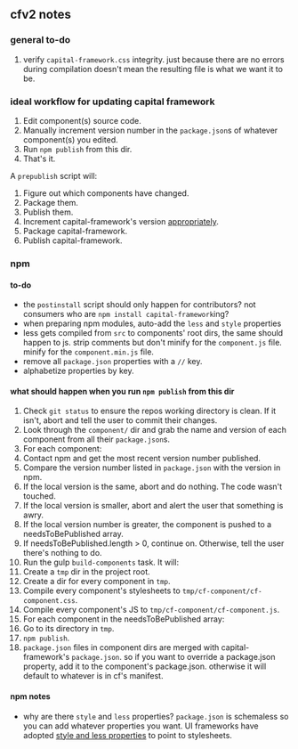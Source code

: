 ## cfv2 notes

### general to-do

1. verify `capital-framework.css` integrity. just because there are no errors 
during compilation doesn't mean the resulting file is what we want it to be.

### ideal workflow for updating capital framework

1. Edit component(s) source code.
1. Manually increment version number in the `package.json`s of whatever component(s) you edited.
1. Run `npm publish` from this dir.
1. That's it.

A `prepublish` script will:
1. Figure out which components have changed.
1. Package them.
1. Publish them.
1. Increment capital-framework's version [appropriately](https://github.com/cfpb/capital-framework/issues/179).
1. Package capital-framework.
1. Publish capital-framework.

### npm

#### to-do

- the `postinstall` script should only happen for contributors? not consumers
who are `npm install capital-framework`ing?
- when preparing npm modules, auto-add the `less` and `style` properties
- less gets compiled from `src` to components' root dirs, the same should happen
to js. strip comments but don't minify for the `component.js` file. minify for 
the `component.min.js` file.
- remove all `package.json` properties with a `//` key.
- alphabetize properties by key.

#### what should happen when you run `npm publish` from this dir

1. Check `git status` to ensure the repos working directory is clean. If it isn't, abort and tell the user to commit their changes.
1. Look through the `component/` dir and grab the name and version of each component from all their `package.json`s.
1. For each component:
  1. Contact npm and get the most recent version number published.
  1. Compare the version number listed in `package.json` with the version in npm.
  1. If the local version is the same, abort and do nothing. The code wasn't touched.
  1. If the local version is smaller, abort and alert the user that something is awry.
  1. If the local version number is greater, the component is pushed to a needsToBePublished array.
1. If needsToBePublished.length > 0, continue on. Otherwise, tell the user there's nothing to do.
1. Run the gulp `build-components` task. It will:
  1. Create a `tmp` dir in the project root.
  1. Create a dir for every component in `tmp`.
  1. Compile every component's stylesheets to `tmp/cf-component/cf-component.css`.
  1. Compile every component's JS to `tmp/cf-component/cf-component.js`.
1. For each component in the needsToBePublished array:
  1. Go to its directory in `tmp`.
  1. `npm publish`.
1. `package.json` files in component dirs are merged with capital-framework's 
`package.json`. so if you want to override a package.json property, add it to 
the component's package.json. otherwise it will default to whatever is in cf's 
manifest.

#### npm notes

- why are there `style` and `less` properties? `package.json` is schemaless so you
can add whatever properties you want. UI frameworks have adopted [style and less
properties](https://github.com/twbs/bootstrap/blob/50bea4625a09d14cec93e4dbdd9d336005ac7d85/package.json#L19-L21)
to point to stylesheets.

